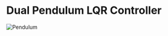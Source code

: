 # Dual Pendulum LQR Controller

![Pendulum](https://user-images.githubusercontent.com/13993518/146777445-a41cf68e-1201-422b-b05a-854943c8a2e6.png)
